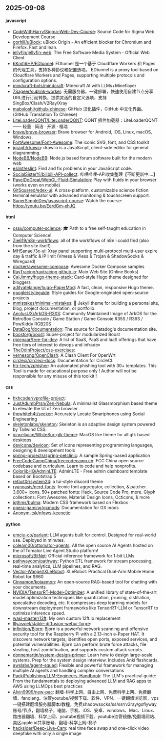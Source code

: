 ## 2025-09-08

#### javascript
* [CodeWithHarry/Sigma-Web-Dev-Course](https://github.com/CodeWithHarry/Sigma-Web-Dev-Course): Source Code for Sigma Web Development Course
* [gorhill/uBlock](https://github.com/gorhill/uBlock): uBlock Origin - An efficient blocker for Chromium and Firefox. Fast and lean.
* [jellyfin/jellyfin-web](https://github.com/jellyfin/jellyfin-web): The Free Software Media System - Official Web Client
* [6Kmfi6HP/EDtunnel](https://github.com/6Kmfi6HP/EDtunnel): EDtunnel 是一个基于 Cloudflare Workers 和 Pages 的代理工具，支持多种协议和配置选项。 EDtunnel is a proxy tool based on Cloudflare Workers and Pages, supporting multiple protocols and configuration options.
* [mindcraft-bots/mindcraft](https://github.com/mindcraft-bots/mindcraft): Minecraft AI with LLMs+Mineflayer
* [7Sageer/sublink-worker](https://github.com/7Sageer/sublink-worker): 无需服务器，一键部署，快速使用自建节点分享URL进行订阅转换，提供灵活的自定义选项，支持SingBox/Clash/V2Ray/Xray
* [maboloshi/github-chinese](https://github.com/maboloshi/github-chinese): GitHub 汉化插件，GitHub 中文化界面。 (GitHub Translation To Chinese)
* [LiteLoaderQQNT/LiteLoaderQQNT](https://github.com/LiteLoaderQQNT/LiteLoaderQQNT): QQNT 插件加载器：LiteLoaderQQNT —— 轻量 · 简洁 · 开源 · 福瑞
* [brave/brave-browser](https://github.com/brave/brave-browser): Brave browser for Android, iOS, Linux, macOS, Windows.
* [FortAwesome/Font-Awesome](https://github.com/FortAwesome/Font-Awesome): The iconic SVG, font, and CSS toolkit
* [jgraph/drawio](https://github.com/jgraph/drawio): draw.io is a JavaScript, client-side editor for general diagramming.
* [NodeBB/NodeBB](https://github.com/NodeBB/NodeBB): Node.js based forum software built for the modern web
* [eslint/eslint](https://github.com/eslint/eslint): Find and fix problems in your JavaScript code.
* [SocialSisterYi/bilibili-API-collect](https://github.com/SocialSisterYi/bilibili-API-collect): 哔哩哔哩-API收集整理【不断更新中....】
* [PavelDoGreat/WebGL-Fluid-Simulation](https://github.com/PavelDoGreat/WebGL-Fluid-Simulation): Play with fluids in your browser (works even on mobile)
* [GitSquared/edex-ui](https://github.com/GitSquared/edex-ui): A cross-platform, customizable science fiction terminal emulator with advanced monitoring & touchscreen support.
* [SuperSimpleDev/javascript-course](https://github.com/SuperSimpleDev/javascript-course): Watch the course: https://youtu.be/EerdGm-ehJQ

#### html
* [ossu/computer-science](https://github.com/ossu/computer-science): 🎓 Path to a free self-taught education in Computer Science!
* [Zie619/n8n-workflows](https://github.com/Zie619/n8n-workflows): all of the workflows of n8n i could find (also from the site itself)
* [MHSanaei/3x-ui](https://github.com/MHSanaei/3x-ui): Xray panel supporting multi-protocol multi-user expire day & traffic & IP limit (Vmess & Vless & Trojan & ShadowSocks & Wireguard)
* [docker/awesome-compose](https://github.com/docker/awesome-compose): Awesome Docker Compose samples
* [RayTracing/raytracing.github.io](https://github.com/RayTracing/raytracing.github.io): Main Web Site (Online Books)
* [CaiJimmy/hugo-theme-stack](https://github.com/CaiJimmy/hugo-theme-stack): Card-style Hugo theme designed for bloggers
* [adityatelange/hugo-PaperMod](https://github.com/adityatelange/hugo-PaperMod): A fast, clean, responsive Hugo theme.
* [google/styleguide](https://github.com/google/styleguide): Style guides for Google-originated open-source projects
* [mmistakes/minimal-mistakes](https://github.com/mmistakes/minimal-mistakes): 📐 Jekyll theme for building a personal site, blog, project documentation, or portfolio.
* [AeolusUX/ArkOS-R3XS](https://github.com/AeolusUX/ArkOS-R3XS): Community Maintained Image of ArkOS for the RetroBox Console / Game Station / Game Consoie R35S / R36S / PowKiddy RGB20S
* [DataDog/documentation](https://github.com/DataDog/documentation): The source for Datadog's documentation site.
* [boostorg/boost](https://github.com/boostorg/boost): Super-project for modularized Boost
* [ripienaar/free-for-dev](https://github.com/ripienaar/free-for-dev): A list of SaaS, PaaS and IaaS offerings that have free tiers of interest to devops and infradev
* [TheOdinProject/css-exercises](https://github.com/TheOdinProject/css-exercises): 
* [vernesong/OpenClash](https://github.com/vernesong/OpenClash): A Clash Client For OpenWrt
* [circleci/circleci-docs](https://github.com/circleci/circleci-docs): Documentation for CircleCI.
* [htr-tech/zphisher](https://github.com/htr-tech/zphisher): An automated phishing tool with 30+ templates. This Tool is made for educational purpose only ! Author will not be responsible for any misuse of this toolkit !

#### css
* [hkhcoder/vprofile-project](https://github.com/hkhcoder/vprofile-project): 
* [JustAdumbPrsn/Zen-Nebula](https://github.com/JustAdumbPrsn/Zen-Nebula): A minimalist Glassmorphism based theme to elevate the UI of Zen browser
* [thewhiteh4t/seeker](https://github.com/thewhiteh4t/seeker): Accurately Locate Smartphones using Social Engineering
* [skeletonlabs/skeleton](https://github.com/skeletonlabs/skeleton): Skeleton is an adaptive design system powered by Tailwind CSS.
* [vinceliuice/WhiteSur-gtk-theme](https://github.com/vinceliuice/WhiteSur-gtk-theme): MacOS like theme for all gtk based desktops
* [devicons/devicon](https://github.com/devicons/devicon): Set of icons representing programming languages, designing & development tools
* [spring-projects/spring-petclinic](https://github.com/spring-projects/spring-petclinic): A sample Spring-based application
* [FreeCodeCampChina/freecodecamp.cn](https://github.com/FreeCodeCampChina/freecodecamp.cn): FCC China open source codebase and curriculum. Learn to code and help nonprofits.
* [ColorlibHQ/AdminLTE](https://github.com/ColorlibHQ/AdminLTE): AdminLTE - Free admin dashboard template based on Bootstrap 5
* [refact0r/system24](https://github.com/refact0r/system24): a tui-style discord theme
* [ryanoasis/nerd-fonts](https://github.com/ryanoasis/nerd-fonts): Iconic font aggregator, collection, & patcher. 3,600+ icons, 50+ patched fonts: Hack, Source Code Pro, more. Glyph collections: Font Awesome, Material Design Icons, Octicons, & more
* [jgthms/bulma](https://github.com/jgthms/bulma): Modern CSS framework based on Flexbox
* [opera-gaming/gxmods](https://github.com/opera-gaming/gxmods): Documentation for GX mods
* [Anonym-tsk/nfqws-keenetic](https://github.com/Anonym-tsk/nfqws-keenetic): 

#### python
* [emcie-co/parlant](https://github.com/emcie-co/parlant): LLM agents built for control. Designed for real-world use. Deployed in minutes.
* [coleam00/ottomator-agents](https://github.com/coleam00/ottomator-agents): All the open source AI Agents hosted on the oTTomator Live Agent Studio platform!
* [microsoft/BitNet](https://github.com/microsoft/BitNet): Official inference framework for 1-bit LLMs
* [pathwaycom/pathway](https://github.com/pathwaycom/pathway): Python ETL framework for stream processing, real-time analytics, LLM pipelines, and RAG.
* [Vector-Wangel/XLeRobot](https://github.com/Vector-Wangel/XLeRobot): XLeRobot: Practical Dual-Arm Mobile Home Robot for $660
* [Cinnamon/kotaemon](https://github.com/Cinnamon/kotaemon): An open-source RAG-based tool for chatting with your documents.
* [NVIDIA/TensorRT-Model-Optimizer](https://github.com/NVIDIA/TensorRT-Model-Optimizer): A unified library of state-of-the-art model optimization techniques like quantization, pruning, distillation, speculative decoding, etc. It compresses deep learning models for downstream deployment frameworks like TensorRT-LLM or TensorRT to optimize inference speed.
* [wasi-master/13ft](https://github.com/wasi-master/13ft): My own custom 12ft.io replacement
* [lllyasviel/stable-diffusion-webui-forge](https://github.com/lllyasviel/stable-diffusion-webui-forge): 
* [infinition/Bjorn](https://github.com/infinition/Bjorn): Bjorn is a powerful network scanning and offensive security tool for the Raspberry Pi with a 2.13-inch e-Paper HAT. It discovers network targets, identifies open ports, exposed services, and potential vulnerabilities. Bjorn can perform brute force attacks, file stealing, host zombification, and supports custom attack scripts.
* [donnemartin/system-design-primer](https://github.com/donnemartin/system-design-primer): Learn how to design large-scale systems. Prep for the system design interview. Includes Anki flashcards.
* [awslabs/agent-squad](https://github.com/awslabs/agent-squad): Flexible and powerful framework for managing multiple AI agents and handling complex conversations
* [PacktPublishing/LLM-Engineers-Handbook](https://github.com/PacktPublishing/LLM-Engineers-Handbook): The LLM's practical guide: From the fundamentals to deploying advanced LLM and RAG apps to AWS using LLMOps best practices
* [Alvin9999/new-pac](https://github.com/Alvin9999/new-pac): 翻墙-科学上网、自由上网、免费科学上网、免费翻墙、fanqiang、油管youtube/视频下载、软件、VPN、一键翻墙浏览器，vps一键搭建翻墙服务器脚本/教程，免费shadowsocks/ss/ssr/v2ray/goflyway账号/节点，翻墙梯子，电脑、手机、iOS、安卓、windows、Mac、Linux、路由器翻墙、科学上网、youtube视频下载、youtube油管镜像/免翻墙网站、美区apple id共享账号、翻墙-科学上网-梯子
* [hacksider/Deep-Live-Cam](https://github.com/hacksider/Deep-Live-Cam): real time face swap and one-click video deepfake with only a single image
